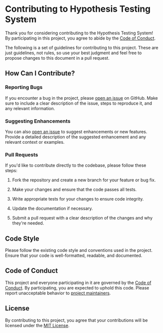 # Contributing to Hypothesis Testing System

Thank you for considering contributing to the Hypothesis Testing System! By participating in this project, you agree to abide by the [Code of Conduct](CODE_OF_CONDUCT.md).

The following is a set of guidelines for contributing to this project. These are just guidelines, not rules, so use your best judgment and feel free to propose changes to this document in a pull request.

## How Can I Contribute?

### Reporting Bugs

If you encounter a bug in the project, please [open an issue](https://github.com/Baci-Ak/Hypothesis-Testing-System/issues) on GitHub. Make sure to include a clear description of the issue, steps to reproduce it, and any relevant information.

### Suggesting Enhancements

You can also [open an issue](https://github.com/Baci-Ak/Hypothesis-Testing-System/issues) to suggest enhancements or new features. Provide a detailed description of the suggested enhancement and any relevant context or examples.

### Pull Requests

If you'd like to contribute directly to the codebase, please follow these steps:

1. Fork the repository and create a new branch for your feature or bug fix.

2. Make your changes and ensure that the code passes all tests.

3. Write appropriate tests for your changes to ensure code integrity.

4. Update the documentation if necessary.

5. Submit a pull request with a clear description of the changes and why they're needed.

## Code Style

Please follow the existing code style and conventions used in the project. Ensure that your code is well-formatted, readable, and documented.

## Code of Conduct

This project and everyone participating in it are governed by the [Code of Conduct](CODE_OF_CONDUCT.md). By participating, you are expected to uphold this code. Please report unacceptable behavior to [project maintainers](MAINTAINERS.md).

## License

By contributing to this project, you agree that your contributions will be licensed under the [MIT License](LICENSE).
